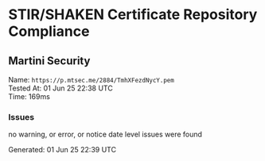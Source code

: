 # STIR/SHAKEN Certificate Repository Compliance

## Martini Security

Name: `https://p.mtsec.me/2884/TmhXFezdNycY.pem`\
Tested At: 01 Jun 25 22:38 UTC\
Time: 169ms

### Issues

no warning, or error, or notice date level issues were found

Generated: 01 Jun 25 22:39 UTC